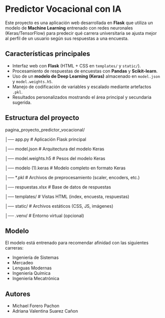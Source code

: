 # Predictor Vocacional con IA
Este proyecto es una aplicación web desarrollada en **Flask** que utiliza un modelo de **Machine Learning** entrenado con redes neuronales (Keras/TensorFlow) para predecir qué carrera universitaria se ajusta mejor al perfil de un usuario según sus respuestas a una encuesta.

## Características principales
- Interfaz web con **Flask** (HTML + CSS en `templates/` y `static/`).
- Procesamiento de respuestas de encuestas con **Pandas** y **Scikit-learn**.
- Uso de un **modelo de Deep Learning (Keras)** almacenado en `model.json` y `model.weights.h5`.
- Manejo de codificación de variables y escalado mediante artefactos `.pkl`.
- Resultados personalizados mostrando el área principal y secundaria sugerida.

## Estructura del proyecto

pagina_proyecto_predictor_vocacional/

│── app.py # Aplicación Flask principal

│── model.json # Arquitectura del modelo Keras

│── model.weights.h5 # Pesos del modelo Keras

│── modelo (1).keras # Modelo completo en formato Keras

│── *.pkl # Archivos de preprocesamiento (scaler, encoders, etc.)

│── respuestas.xlsx # Base de datos de respuestas

│── templates/ # Vistas HTML (index, encuesta, respuestas)

│── static/ # Archivos estáticos (CSS, JS, imágenes)

│── .venv/ # Entorno virtual (opcional)

## Modelo

El modelo está entrenado para recomendar afinidad con las siguientes carreras:

- Ingeniería de Sistemas
- Mercadeo
- Lenguas Modernas
- Ingeniería Química
- Ingeniería Mecatrónica

## Autores
- Michael Forero Pachon
- Adriana Valentina Suarez Cañon
